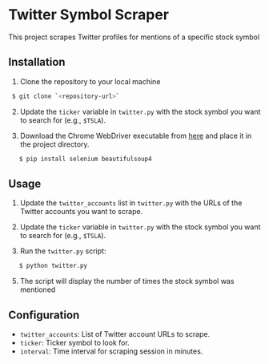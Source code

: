 # Twitter Symbol Scraper

This project scrapes Twitter profiles for mentions of a specific stock symbol

## Installation

1. Clone the repository to your local machine
  ```bash
   $ git clone `<repository-url>`
  ```

2. Update the `ticker` variable in `twitter.py` with the stock symbol you want to search for (e.g., `$TSLA`).

3. Download the Chrome WebDriver executable from [here](https://chromedriver.chromium.org/downloads) and place it in the project directory.

```bash
   $ pip install selenium beautifulsoup4
```

## Usage

1. Update the `twitter_accounts` list in `twitter.py` with the URLs of the Twitter accounts you want to scrape.

2. Update the `ticker` variable in `twitter.py` with the stock symbol you want to search for (e.g., `$TSLA`).

3. Run the `twitter.py` script:
```bash
   $ python twitter.py
```


5. The script will display the number of times the stock symbol was mentioned

## Configuration

- `twitter_accounts`: List of Twitter account URLs to scrape.
- `ticker`: Ticker symbol to look for.
- `interval`: Time interval for scraping session in minutes.



